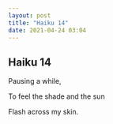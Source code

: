 ```yaml
---
layout: post
title: "Haiku 14"
date: 2021-04-24 03:04
---
```

Haiku 14
-
Pausing a while,

To feel the shade and the sun

Flash across my skin.
